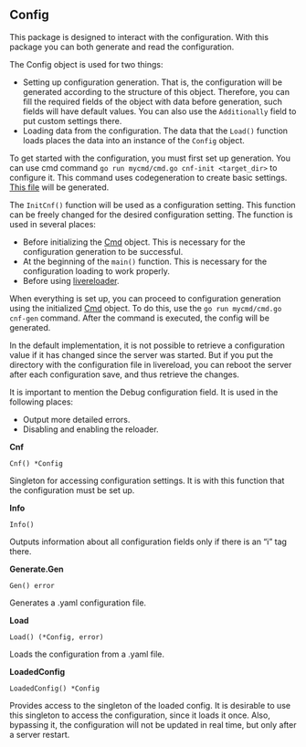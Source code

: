 ## Config
This package is designed to interact with the configuration. With this package you 
can both generate and read the configuration.

The Config object is used for two things:
* Setting up configuration generation. That is, the configuration will be generated 
according to the structure of this object. Therefore, you can fill the required fields 
of the object with data before generation, such fields will have default 
values. You can also use the `Additionally` field to put custom settings there.
* Loading data from the configuration. The data that the `Load()` function loads 
places the data into an instance of the `Config` object.

To get started with the configuration, you must first set up 
generation. You can use cmd command `go run mycmd/cmd.go cnf-init <target_dir>` to configure it. This 
command uses codegeneration to create basic settings. [This file](https://github.com/uwine4850/foozy/blob/master/internal/codegen/init_cnf/init_cnf.go) 
will be generated.

The `InitCnf()` function will be used as a configuration setting. This function can be freely 
changed for the desired configuration setting. The function is used in several places:
* Before initializing the [Cmd](https://github.com/uwine4850/foozy/blob/master/docs/cmd/cmd.md) object. 
This is necessary for the configuration generation to be successful.
* At the beginning of the `main()` function. This is necessary for the configuration loading to work properly.
* Before using [livereloader](https://github.com/uwine4850/foozy/blob/master/docs/en/server/livereload/livereload.md).

When everything is set up, you can proceed to configuration generation using the initialized 
[Cmd](https://github.com/uwine4850/foozy/blob/master/docs/cmd/cmd.md) object. To do this, 
use the `go run mycmd/cmd.go cnf-gen` command. After the command is executed, the config will be generated.

In the default implementation, it is not possible to retrieve a configuration value 
if it has changed since the server was started. But if you put the directory with 
the configuration file in livereload, you can reboot the server after each 
configuration save, and thus retrieve the changes.

It is important to mention the Debug configuration field. It is used in the following places:
* Output more detailed errors.
* Disabling and enabling the reloader.

__Cnf__
```
Cnf() *Config
```
Singleton for accessing configuration settings. It is with this function that the configuration must be set up.

__Info__
```
Info()
```
Outputs information about all configuration fields only if there is an “i” tag there.

__Generate.Gen__
```
Gen() error
```
Generates a .yaml configuration file.

__Load__
```
Load() (*Config, error)
```
Loads the configuration from a .yaml file.

__LoadedConfig__
```
LoadedConfig() *Config
```
Provides access to the singleton of the loaded config. It is desirable to use this 
singleton to access the configuration, since it loads it once. Also, bypassing it, 
the configuration will not be updated in real time, but only after a server restart.
